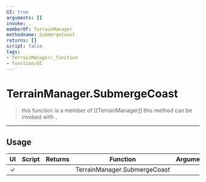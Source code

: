 ```yaml
---
UI: true
arguments: []
invoke: .
memberOf: TerrainManager
methodname: SubmergeCoast
returns: []
script: false
tags:
- TerrainManager/_function
- function/UI
---
```

# TerrainManager.SubmergeCoast
> this function is a member of [[TerrainManager]]
> this method can be invoked with `.`
-----
## Usage
|  UI | Script | Returns | Function | Arguments |
|:---:|:------:|-------:|:--------:|:---------|
|✓| ||TerrainManager.SubmergeCoast||
